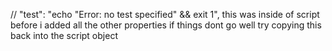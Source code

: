 // "test": "echo \"Error: no test specified\" && exit 1", this was inside of script before i added all the other properties if things dont go well try copying this back into the script object 